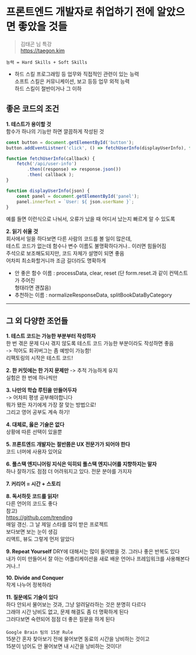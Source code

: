 # 프론트엔드 개발자로 취업하기 전에 알았으면 좋았을 것들
> 김태곤 님 특강   
> https://taegon.kim

`능력 = Hard Skills + Soft Skills`
* 하드 스킬 프로그래밍 등 업무와 직접적인 관련이 있는 능력   
소프트 스킬은 커뮤니케이션, 보고 등등 업무 외적 능력   
하드 스킬이 절반이거나 그 이하   

## 좋은 코드의 조건
**1. 테스트가 용이할 것**   
함수가 하나의 기능만 하면 깔끔하게 작성된 것   

```js
const button = document.getElementById('button');
button.addEventListner('click', () => fetchUserInfo(displayUserInfo), false);

function fetchUserInfo(callback) {
    fetch('/api/user-info')
        .then((response) => response.json())
        .then( callback );
}

function displayUserInfo(json) {
    const panel = document.getElementById('panel');
    panel.innerText = `User: ${ json.userName }`;
}
```

예를 들면 이런식으로 나눠서, 오류가 났을 때 어디서 났는지 빠르게 알 수 있도록   

**2. 읽기 쉬울 것**   
회사에서 일을 하다보면 다른 사람의 코드를 볼 일이 많은데,   
테스트 코드가 없는데 함수나 변수 이름도 불명확하다거나.. 이러면 힘들어짐   
주석으로 보조해도되지만, 코드 자체가 설명이 되면 좋음   
어차피 최소화할거니까 조금 길더라도 명확하게   
* 안 좋은 함수 이름 : processData, clear, reset (단 form.reset.과 같이 컨텍스트가 주어진   
형태라면 괜찮음)
* 추천하는 이름 : normalizeResponseData, splitBookDataByCategory   

------

## 그 외 다양한 조언들
**1. 테스트 코드는 가능한 부분부터 작성하자**   
한 번 겪은 문제 다시 겪지 않도록 테스트 코드 가능한 부분이라도 작성하면 좋음   
-> 적어도 회귀버그는 좀 예방이 가능함!   
리팩토링의 시작은 테스트 코드!   

**2. 한 커밋에는 한 가지 문제만**
-> 추적 가능하게 유지   
실험은 한 번에 하나씩만   

**3. 나만의 학습 루틴을 만들어두자**   
-> 어차피 평생 공부해야합니다   
뭐가 됐든 자기에게 가장 잘 맞는 방법으로!   
그리고 영어 공부도 계속 하기!   

**4. 대체로, 옳은 기술은 없다**   
상황에 따른 선택이 있을뿐   

**5. 프론트엔드 개발자는 절반쯤은 UX 전문가가 되어야 한다**   
코드 너머에 사용자 있어요   

**6. 풀스택 엔지니어링 지식은 익히되 풀스택 엔지니어를 지향하지는 말자**   
하나 잘하기도 점점 더 어려워지고 있다. 전문 분야를 가지자   

**7. 커리어 = 시간 + 스토리**   

**8. 독서하듯 코드를 읽자!**   
다른 언어의 코드도 좋다   
참고)   
https://github.com/trending   
매일 갱신. 그 날 제일 스타를 많이 받은 프로젝트   
보다보면 보는 눈이 생김   
리액트, 뷰도 그렇게 먼저 알았다   

**9. Repeat Yourself**
DRY에 대해서는 많이 들어봤을 것. 그러나 좋은 반복도 있다   
내가 이미 만들어서 잘 아는 어플리케이션을 새로 배운 언어나 프레임워크를 사용해본다거나..!   

**10. Divide and Conquer**   
작게 나누어 정복하라   

**11. 질문에도 기술이 있다**   
하다 안되서 물어보는 것과, 그냥 알려달라하는 것은 분명히 다르다   
그래야 시간 낭비도 없고, 문제 해결도 좀 더 명확하게 된다   
그러다보면 숙련되어 점점 더 좋은 질문을 하게 된다   
<br/>
`Google Brain 팀의 15분 Rule`   
15분간 혼자 찾아보기 전에 물어보면 동료의 시간을 낭비하는 것이고   
15분이 넘어도 안 물어보면 내 시간을 낭비하는 것이다!   

